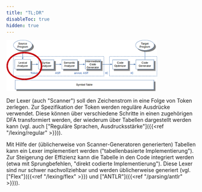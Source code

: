 ```yaml
---
title: "TL;DR"
disableToc: true
hidden: true
---
```



![](images/architektur_cb_lexer.png)

Der Lexer (auch "Scanner") soll den Zeichenstrom in eine Folge von Token
zerlegen. Zur Spezifikation der Token werden reguläre Ausdrücke verwendet.
Diese können über verschiedene Schritte in einen zugehörigen DFA transformiert
werden, der wiederum über Tabellen dargestellt werden kann (vgl. auch
["Reguläre Sprachen, Ausdrucksstärke"]({{<ref "/lexing/regular" >}})).

Mit Hilfe der (üblicherweise von Scanner-Generatoren generierten) Tabellen kann
ein Lexer implementiert werden ("tabellenbasierte Implementierung"). Zur Steigerung
der Effizienz kann die Tabelle in den Code integriert werden (etwa mit Sprungbefehlen,
"direkt codierte Implementierung"). Diese Lexer sind nur schwer nachvollziehbar und
werden üblicherweise generiert (vgl. ["Flex"]({{<ref "/lexing/flex" >}})
und ["ANTLR"]({{<ref "/parsing/antlr" >}})).
